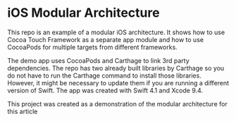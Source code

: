 # iOS Modular Architecture

This repo is an example of a modular iOS architecture. It shows how to use Cocoa Touch Framework as a separate app module and how to use CocoaPods for multiple targets from different frameworks.

The demo app uses CocoaPods and Carthage to link 3rd party dependencies. The repo has two already built libraries by Carthage so you do not have to run the Carthage command to install those libraries. However, it might be necessary to update them if you are running a different version of Swift. The app was created with Swift 4.1 and Xcode 9.4.

This project was created as a demonstration of the modular architecture for this article

